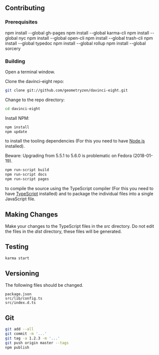 ## Contributing

### Prerequisites

npm install --global gh-pages
npm install --global karma-cli
npm install --global nyc
npm install --global open-cli
npm install --global trash-cli
npm install --global typedoc
npm install --global rollup
npm install --global sorcery

### Building

Open a terminal window.

Clone the davinci-eight repo:

```bash
git clone git://github.com/geometryzen/davinci-eight.git
```

Change to the repo directory:

```bash
cd davinci-eight
```

Install NPM:

```bash
npm install
npm update
```
to install the tooling dependencies (For this you need to have [Node.js](http://nodejs.org) installed).

Beware: Upgrading from 5.5.1 to 5.6.0 is problematic on Fedora (2018-01-19).

```bash
npm run-script build
npm run-script docs
npm run-script pages
```

to compile the source using the TypeScript compiler (For this you need to have [TypeScript](http://www.typescriptlang.org) installed) and to package the individual files into a single JavaScript file.

## Making Changes

Make your changes to the TypeScript files in the _src_ directory. Do not edit the files in the _dist_ directory, these files will be generated.

## Testing

```bash
karma start
```

## Versioning

The following files should be changed.

```
package.json
src/lib/config.ts
src/index.d.ts
```

## Git

```bash
git add --all
git commit -m '...'
git tag -a 1.2.3 -m '...'
git push origin master --tags
npm publish
```